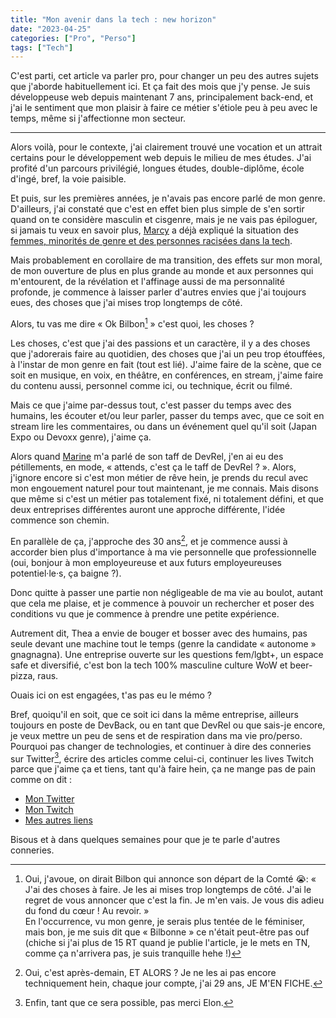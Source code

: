 ```yaml
---
title: "Mon avenir dans la tech : new horizon"
date: "2023-04-25"
categories: ["Pro", "Perso"]
tags: ["Tech"]
---
```


C'est parti, cet article va parler pro, pour changer un peu des autres
sujets que j'aborde habituellement ici. Et ça fait des mois que j'y pense. Je
suis développeuse web depuis maintenant 7 ans, principalement back-end, et j'ai
le sentiment que mon plaisir à faire ce métier s'étiole peu à peu avec le temps,
même si j'affectionne mon secteur.

---

Alors voilà, pour le contexte, j'ai clairement trouvé une vocation et un
attrait certains pour le développement web depuis le milieu de mes études.
J'ai profité d'un parcours privilégié, longues études, double-diplôme, école
d'ingé, bref, la voie paisible.

Et puis, sur les premières années, je n'avais pas encore parlé de mon genre. 
D'ailleurs, j'ai constaté que c'est en effet bien plus simple de s'en sortir 
quand on te considère masculin et cisgenre, mais je ne vais pas épiloguer, 
si jamais tu veux en savoir plus, [Marcy](https://www.mercimarcy.com/) a 
déjà expliqué la situation des
[femmes, minorités de genre et des personnes racisées dans la tech](https://www.youtube.com/watch?v=6g0quTQqpr8).

Mais probablement en corollaire de ma transition, des effets sur mon moral, de
mon ouverture de plus en plus grande au monde et aux personnes qui m'entourent,
de la révélation et l'affinage aussi de ma personnalité profonde, je commence à
laisser parler d'autres envies que j'ai toujours eues, des choses que j'ai mises
trop longtemps de côté.

Alors, tu vas me dire « Ok Bilbon[^1] » c'est quoi, les choses ?

[^1]: Oui, j'avoue, on dirait Bilbon qui annonce son départ de la Comté 😭:
« J'ai des choses à faire. Je les ai mises trop longtemps de côté.
J'ai le regret de vous annoncer que c'est la fin. Je m'en vais. Je vous dis
adieu du fond du cœur ! Au revoir. » \
En l'occurrence, vu mon genre, je serais plus tentée de le féminiser,
mais bon, je me suis dit que « Bilbonne » ce n'était peut-être pas ouf (chiche
si j'ai plus de 15 RT quand je publie l'article, je le mets en TN, comme ça
n'arrivera pas, je suis tranquille hehe !)

Les choses, c'est que j'ai des passions et un caractère, il y a des choses 
que j'adorerais faire au quotidien, des choses que j'ai un peu trop 
étouffées, à l'instar de mon genre en fait (tout est lié). J'aime faire de 
la scène, que ce soit en musique, en voix, en théâtre, en conférences, en 
stream, j'aime faire du contenu aussi, personnel comme ici, ou technique, écrit
ou filmé.

Mais ce que j'aime par-dessus tout, c'est passer du temps avec des humains, 
les écouter et/ou leur parler, passer du temps avec, que ce soit en stream lire
les commentaires, ou dans un événement quel qu'il soit (Japan Expo ou Devoxx 
genre), j'aime ça.

Alors quand [Marine](https://twitter.com/mupsigraphy?s=20) m'a parlé de son taff
de DevRel, j'en ai eu des pétillements, en mode, « attends, c'est ça le taff de 
DevRel ? ». Alors, j'ignore encore si c'est mon métier de rêve hein, je 
prends du recul avec mon engouement naturel pour tout maintenant, je me 
connais. Mais disons que même si c'est un métier pas totalement fixé, ni 
totalement défini, et que deux entreprises différentes auront une approche 
différente, l'idée commence son chemin.

En parallèle de ça, j'approche des 30 ans[^2], et je commence aussi à accorder 
bien plus d'importance à ma vie personnelle que professionnelle (oui, bonjour à
mon employeureuse et aux futurs employeureuses potentiel·le·s, ça baigne ?).

[^2]: Oui, c'est après-demain, ET ALORS ? Je ne les ai pas encore techniquement
hein, chaque jour compte, j'ai 29 ans, JE M'EN FICHE.

Donc quitte à passer une partie non négligeable de ma vie au boulot, autant 
que cela me plaise, et je commence à pouvoir un rechercher et poser des
conditions vu que je commence à prendre une petite expérience.

Autrement dit, Thea a envie de bouger et bosser avec des humains, pas seule 
devant une machine tout le temps (genre la candidate « autonome » 
gnagnagna). 
Une entreprise ouverte sur les questions fem/lgbt+, un espace safe et 
diversifié, c'est bon la tech 100% masculine culture WoW et beer-pizza, raus.

Ouais ici on est engagées, t'as pas eu le mémo ?

Bref, quoiqu'il en soit, que ce soit ici dans la même entreprise, ailleurs
toujours en poste de DevBack, ou en tant que DevRel ou que sais-je encore, je 
veux mettre un peu de sens et de respiration dans ma vie pro/perso. 
Pourquoi pas changer de technologies, et continuer à dire des conneries sur 
Twitter[^3], écrire des articles comme celui-ci, continuer les lives Twitch 
parce que j'aime ça et tiens, tant qu'à faire hein, ça ne mange pas de pain 
comme on dit :

- [Mon Twitter](https://twitter.com/thea_cake)
- [Mon Twitch](https://www.twitch.tv/thea_cake)
- [Mes autres liens](https://bento.me/thea)

Bisous et à dans quelques semaines pour que je te parle d'autres conneries.

[^3]: Enfin, tant que ce sera possible, pas merci Elon.
